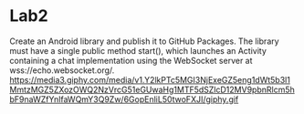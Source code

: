 # Lab2
Create an Android library and publish it to GitHub Packages. The library must have a single
public method start(), which launches an Activity containing a chat implementation
using the WebSocket server at wss://echo.websocket.org/.
https://media3.giphy.com/media/v1.Y2lkPTc5MGI3NjExeGZ5eng1dWt5b3l1MmtzMGZ5ZXozOWQ2NzVrcG51eGUwaHg1MTF5dSZlcD12MV9pbnRlcm5hbF9naWZfYnlfaWQmY3Q9Zw/6GopEnliL50twoFXJI/giphy.gif
